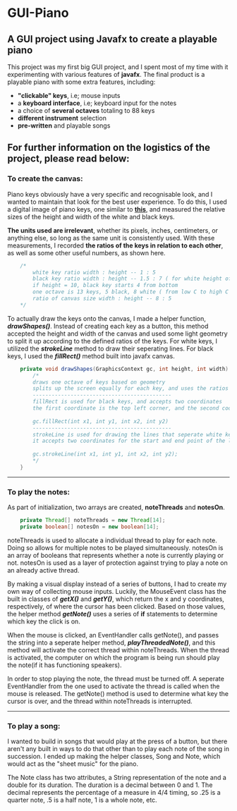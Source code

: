 # GUI-Piano
A GUI project using Javafx to create a playable piano
----------

This project was my first big GUI project, and I spent most of my time with it experimenting with various features of **javafx**. The final product is a playable piano with some extra features, including:
- **"clickable" keys**, i.e; mouse inputs
- a **keyboard interface**, i.e; keyboard input for the notes
- a choice of **several octaves** totaling to 88 keys
- **different instrument** selection
- **pre-written** and playable songs

For further information on the logistics of the project, please read below: 
-------------

### To **create the canvas**:

Piano keys obviously have a very specific and recognisable look, and I wanted to maintain that look for the best user experience. To do this, I used a digital image of piano keys, one similar to [**this**](https://upload.wikimedia.org/wikipedia/commons/thumb/1/15/PianoKeyboard.svg/161px-PianoKeyboard.svg.png?20061008130835), and measured the relative sizes of the height and width of the white and black keys. 

**The units used are irrelevant**, whether its pixels, inches, centimeters, or anything else, so long as the same unit is consistently used. With these measurements, I recorded **the ratios of the keys in relation to each other**, as well as some other useful numbers, as shown here. 

```java
    /*
        white key ratio width : height -- 1 : 5
        black key ratio width : height -- 1.5 : 7 ( for white height of 10 )
        if height = 10, black key starts 4 from bottom
        one octave is 13 keys, 5 black, 8 white ( from low C to high C )
        ratio of canvas size width : height -- 8 : 5
    */

```

To actually draw the keys onto the canvas, I made a helper function, ***drawShapes()***. Instead of creating each key as a button, this method accepted the height and width of the canvas and used some light geometry to split it up according to the defined ratios of the keys. For white keys, I utilized the ***strokeLine*** method to draw their seperating lines. For black keys, I used the ***fillRect()*** method built into javafx canvas. 

```java
    private void drawShapes(GraphicsContext gc, int height, int width) {
        /*
        draws one octave of keys based on geometry
        splits up the screen equally for each key, and uses the ratios defined above
        --------------------------------------------
        fillRect is used for black keys, and accepts two coordinates 
        the first coordinate is the top left corner, and the second coordinate is the bottom right corner
        
        gc.fillRect(int x1, int y1, int x2, int y2)
        --------------------------------------------
        strokeLine is used for drawing the lines that seperate white keys
        it accepts two coordinates for the start and end point of the line
        
        gc.strokeLine(int x1, int y1, int x2, int y2);
        */
    }

```

-------------

### To play the notes:

As part of initialization, two arrays are created, **noteThreads** and **notesOn**. 

```java
    private Thread[] noteThreads = new Thread[14];
    private boolean[] notesOn = new boolean[14];
```

noteThreads is used to allocate a individual thread to play for each note. Doing so allows for multiple notes to be played simultaneously. notesOn is an array of booleans that represents whether a note is currently playing or not. notesOn is used as a layer of protection against trying to play a note on an already active thread.

    

By making a visual display instead of a series of buttons, I had to create my own way of collecting mouse inputs. Luckily, the MouseEvent class has the built in classes of ***getX()*** and ***getY()***, which return the x and y coordinates, respectively, of where the cursor has been clicked. Based on those values, the helper method ***getNote()*** uses a series of **if** statements to determine which key the click is on. 

When the mouse is clicked, an EventHandler calls getNote(), and passes the string into a seperate helper method, ***playThreadedNote()***, and this method will activate the correct thread within noteThreads. When the thread is activated, the computer on which the program is being run should play the note(if it has functioning speakers). 

In order to stop playing the note, the thread must be turned off. A seperate EventHandler from the one used to activate the thread is called when the mouse is released. The getNote() method is used to determine what key the cursor is over, and the thread within noteThreads is interrupted.

------

### To play a song:

I wanted to build in songs that would play at the press of a button, but there aren't any built in ways to do that other than to play each note of the song in succession. I ended up making the helper classes, Song and Note, which would act as the "sheet music" for the piano. 

The Note class has two attributes, a String representation of the note and a double for its duration. The duration is a decimal between 0 and 1. The decimal represents the percentage of a measure in 4/4 timing, so .25 is a quarter note, .5 is a half note, 1 is a whole note, etc. 

